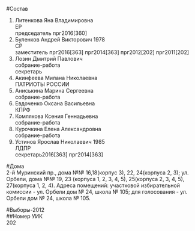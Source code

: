 #Состав  
1. Литенкова Яна Владимировна  
    ЕР  
    председатель прг2016[360]  
2. Буленков Андрей Викторович 1978  
    СР  
    заместитель прг2016[363] прг2014[363] прг2012[202] прг2011[202]  
3. Лозин Дмитрий Павлович  
    собрание-работа  
    секретарь  
4. Акинфеева Милана Николаевна  
    ПАТРИОТЫ РОССИИ  
5. Аниськина Марина Сергеевна  
    собрание-работа  
6. Евдоченко Оксана Васильевна  
    КПРФ  
7. Комлякова Ксения Геннадьевна  
    собрание-работа  
8. Курочкина Елена Александровна  
    собрание-работа  
9. Устинов Ярослав Николаевич 1985  
    ЛДПР  
    секретарь2016[363] прг2014[363]  
  
#Дома  
2-й Муринский пр., дома №№ 16,18(корпус 3), 22, 24(корпуса 2, 3); ул. Орбели, дома №№ 19, 23 (корпуса 1, 2, 3, 4, 5), 25(корпуса 2, 3, 4, 5), 27(корпуса 1, 2, 4). Адреса помещений: участковой избирательной комиссии - ул. Орбели дом № 24, школа № 105; для голосования - ул. Орбели дом № 24, школа № 105.  
  
#Выборы-2012  
##Номер УИК  
202  
